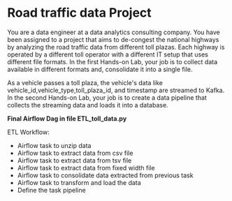 # Road traffic data Project 

You are a data engineer at a data analytics consulting company. You have been assigned to a project that aims to de-congest the national highways by analyzing the road traffic data from different toll plazas. Each highway is operated by a different toll operator with a different IT setup that uses different file formats. In the first Hands-on Lab, your job is to collect data available in different formats and, consolidate it into a single file.

As a vehicle passes a toll plaza, the vehicle's data like vehicle_id,vehicle_type,toll_plaza_id, and timestamp are streamed to Kafka. In the second Hands-on Lab, your job is to create a data pipeline that collects the streaming data and loads it into a database. 

**Final Airflow Dag in file ETL_toll_data.py**

ETL Workflow:
- Airflow task to unzip data
- Airflow task to extract data from csv file
- Airflow task to extract data from tsv file
- Airflow task to extract data from fixed width file
- Airflow task to consolidate data extracted from previous task
- Airflow task to transform and load the data
- Define the task pipeline

